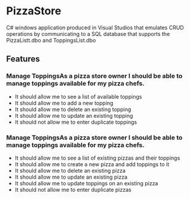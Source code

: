 # PizzaStore
C# windows application produced in Visual Studios that emulates CRUD operations by communicating to a SQL database that supports the PizzaListt.dbo and ToppingsList.dbo

## Features
### Manage ToppingsAs a pizza store owner I should be able to manage toppings available for my pizza chefs.
  - It should allow me to see a list of available toppings
  - It should allow me to add a new topping
  - It should allow me to delete an existing topping
  - It should allow me to update an existing topping
  - It should not allow me to enter duplicate toppings

 ### Manage ToppingsAs a pizza store owner I should be able to manage toppings available for my pizza chefs.
  - It should allow me to see a list of existing pizzas and their toppings
  - It should allow me to create a new pizza and add toppings to it
  - It should allow me to delete an existing pizza
  - It should allow me to update an existing pizza
  - It should allow me to update toppings on an existing pizza
  - It should not allow me to enter duplicate pizzas
